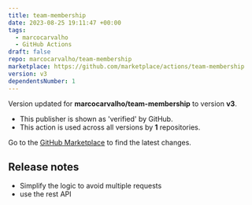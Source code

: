 ```yaml
---
title: team-membership
date: 2023-08-25 19:11:47 +00:00
tags:
  - marcocarvalho
  - GitHub Actions
draft: false
repo: marcocarvalho/team-membership
marketplace: https://github.com/marketplace/actions/team-membership
version: v3
dependentsNumber: 1
---
```



Version updated for **marcocarvalho/team-membership** to version **v3**.
- This publisher is shown as 'verified' by GitHub.
- This action is used across all versions by **1** repositories.

Go to the [GitHub Marketplace](https://github.com/marketplace/actions/team-membership) to find the latest changes.

## Release notes

- Simplify the logic to avoid multiple requests
- use the rest API
